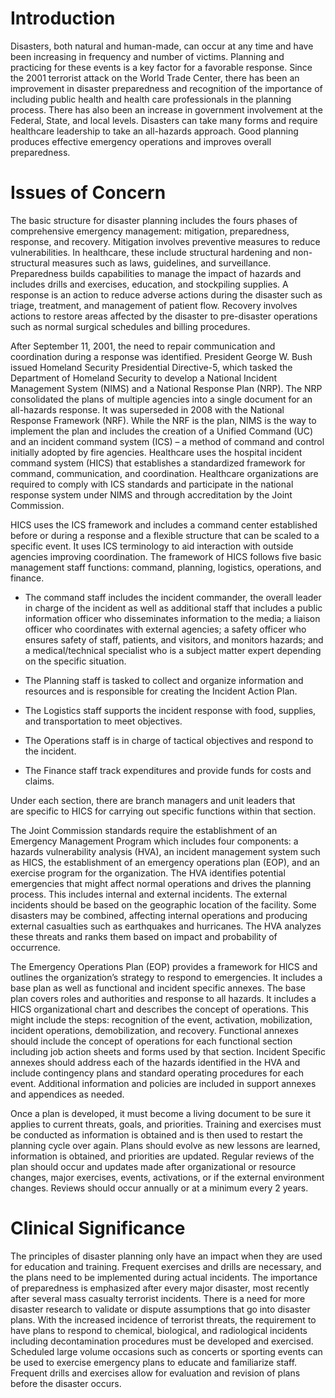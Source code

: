 # Introduction

Disasters, both natural and human-made, can occur at any time and have been increasing in frequency and number of victims. Planning and practicing for these events is a key factor for a favorable response. Since the 2001 terrorist attack on the World Trade Center, there has been an improvement in disaster preparedness and recognition of the importance of including public health and health care professionals in the planning process. There has also been an increase in government involvement at the Federal, State, and local levels. Disasters can take many forms and require healthcare leadership to take an all-hazards approach. Good planning produces effective emergency operations and improves overall preparedness.

# Issues of Concern

The basic structure for disaster planning includes the fours phases of comprehensive emergency management: mitigation, preparedness, response, and recovery. Mitigation involves preventive measures to reduce vulnerabilities. In healthcare, these include structural hardening and non-structural measures such as laws, guidelines, and surveillance. Preparedness builds capabilities to manage the impact of hazards and includes drills and exercises, education, and stockpiling supplies. A response is an action to reduce adverse actions during the disaster such as triage, treatment, and management of patient flow. Recovery involves actions to restore areas affected by the disaster to pre-disaster operations such as normal surgical schedules and billing procedures.

After September 11, 2001, the need to repair communication and coordination during a response was identified. President George W. Bush issued Homeland Security Presidential Directive-5, which tasked the Department of Homeland Security to develop a National Incident Management System (NIMS) and a National Response Plan (NRP). The NRP consolidated the plans of multiple agencies into a single document for an all-hazards response. It was superseded in 2008 with the National Response Framework (NRF). While the NRF is the plan, NIMS is the way to implement the plan and includes the creation of a Unified Command (UC) and an incident command system (ICS) – a method of command and control initially adopted by fire agencies. Healthcare uses the hospital incident command system (HICS) that establishes a standardized framework for command, communication, and coordination. Healthcare organizations are required to comply with ICS standards and participate in the national response system under NIMS and through accreditation by the Joint Commission.

HICS uses the ICS framework and includes a command center established before or during a response and a flexible structure that can be scaled to a specific event. It uses ICS terminology to aid interaction with outside agencies improving coordination. The framework of HICS follows five basic management staff functions: command, planning, logistics, operations, and finance.

- The command staff includes the incident commander, the overall leader in charge of the incident as well as additional staff that includes a public information officer who disseminates information to the media; a liaison officer who coordinates with external agencies; a safety officer who ensures safety of staff, patients, and visitors, and monitors hazards; and a medical/technical specialist who is a subject matter expert depending on the specific situation.

- The Planning staff is tasked to collect and organize information and resources and is responsible for creating the Incident Action Plan.

- The Logistics staff supports the incident response with food, supplies, and transportation to meet objectives.

- The Operations staff is in charge of tactical objectives and respond to the incident.

- The Finance staff track expenditures and provide funds for costs and claims.

Under each section, there are branch managers and unit leaders that are specific to HICS for carrying out specific functions within that section.

The Joint Commission standards require the establishment of an Emergency Management Program which includes four components: a hazards vulnerability analysis (HVA), an incident management system such as HICS, the establishment of an emergency operations plan (EOP), and an exercise program for the organization. The HVA identifies potential emergencies that might affect normal operations and drives the planning process. This includes internal and external incidents. The external incidents should be based on the geographic location of the facility. Some disasters may be combined, affecting internal operations and producing external casualties such as earthquakes and hurricanes. The HVA analyzes these threats and ranks them based on impact and probability of occurrence.

The Emergency Operations Plan (EOP) provides a framework for HICS and outlines the organization’s strategy to respond to emergencies. It includes a base plan as well as functional and incident specific annexes. The base plan covers roles and authorities and response to all hazards. It includes a HICS organizational chart and describes the concept of operations. This might include the steps: recognition of the event, activation, mobilization, incident operations, demobilization, and recovery. Functional annexes should include the concept of operations for each functional section including job action sheets and forms used by that section. Incident Specific annexes should address each of the hazards identified in the HVA and include contingency plans and standard operating procedures for each event. Additional information and policies are included in support annexes and appendices as needed.

Once a plan is developed, it must become a living document to be sure it applies to current threats, goals, and priorities. Training and exercises must be conducted as information is obtained and is then used to restart the planning cycle over again. Plans should evolve as new lessons are learned, information is obtained, and priorities are updated. Regular reviews of the plan should occur and updates made after organizational or resource changes, major exercises, events, activations, or if the external environment changes. Reviews should occur annually or at a minimum every 2 years.

# Clinical Significance

The principles of disaster planning only have an impact when they are used for education and training. Frequent exercises and drills are necessary, and the plans need to be implemented during actual incidents. The importance of preparedness is emphasized after every major disaster, most recently after several mass casualty terrorist incidents. There is a need for more disaster research to validate or dispute assumptions that go into disaster plans. With the increased incidence of terrorist threats, the requirement to have plans to respond to chemical, biological, and radiological incidents including decontamination procedures must be developed and exercised. Scheduled large volume occasions such as concerts or sporting events can be used to exercise emergency plans to educate and familiarize staff. Frequent drills and exercises allow for evaluation and revision of plans before the disaster occurs.